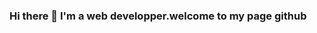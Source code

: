### Hi there 👋 I'm a web developper.welcome to my page github

<!--
**NgamiManager/NgamiManager** is a ✨ _special_ ✨ repository because its `README.md` (this file) appears on your GitHub profile.

Here are some ideas to get you started:

- 🔭 I’m currently working on web developpment ...
- 🌱 I’m currently learning web developpment ...
- 👯 I’m looking to collaborate on some projet ...
- 🤔 I’m looking for help with yours company to progress ...
- 💬 Ask me about  yours project and yours problem...
- 📫 How to reach me: conctat my im ngamibaruch@gmail.com/ https://NgamiManager.com ...
- 😄 Pronouns: I'm some perfmance in hmtl ,css,javascript, php ...
- ⚡ Fun fact:  ...
-->
